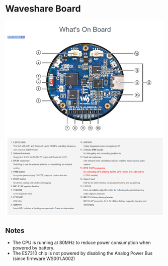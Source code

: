 # Waveshare Board

![Waveshare AMOLED](/Documentation/images/Waveshare_AMOLED_1_75_Round_Board.png)

## Notes
- The CPU is running at 80MHz to reduce power consumption when powered by battery.
- The ES7310 chip is not powered by disabling the Analog Power Bus (since firmware WS001.A002)
